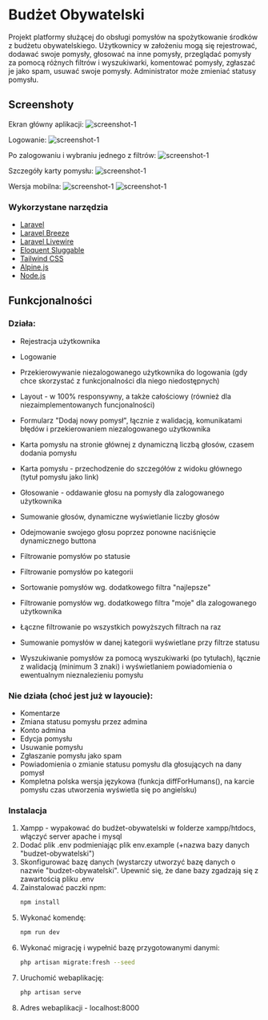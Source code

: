 # Budżet Obywatelski

Projekt platformy służącej do obsługi pomysłów na spożytkowanie środków z budżetu obywatelskiego. Użytkownicy w założeniu mogą się rejestrować, dodawać swoje pomysły, głosować na inne pomysły, przeglądać pomysły za pomocą różnych filtrów i wyszukiwarki, komentować pomysły, zgłaszać je jako spam, usuwać swoje pomysły. Administrator może zmieniać statusy pomysłu.


## Screenshoty
Ekran główny aplikacji:
![screenshot-1](https://github.com/lemisz/budzet-obywatelski/blob/main/screenshots/pierwszy.png)

Logowanie:
![screenshot-1](https://github.com/lemisz/budzet-obywatelski/blob/main/screenshots/drugi.png)

Po zalogowaniu i wybraniu jednego z filtrów:
![screenshot-1](https://github.com/lemisz/budzet-obywatelski/blob/main/screenshots/trzeci.png)

Szczegóły karty pomysłu:
![screenshot-1](https://github.com/lemisz/budzet-obywatelski/blob/main/screenshots/czwarty.png)

Wersja mobilna:
![screenshot-1](https://github.com/lemisz/budzet-obywatelski/blob/main/screenshots/piaty.png) ![screenshot-1](https://github.com/lemisz/budzet-obywatelski/blob/main/screenshots/szosty.png)

### Wykorzystane narzędzia

* [Laravel](https://laravel.com)
* [Laravel Breeze](https://github.com/laravel/breeze)
* [Laravel Livewire](https://laravel-livewire.com/)
* [Eloquent Sluggable](https://github.com/cviebrock/eloquent-sluggable)
* [Tailwind CSS](https://tailwindcss.com/)
* [Alpine.js](https://alpinejs.dev/)
* [Node.js](https://nodejs.org/)


## Funkcjonalności

### Działa:

* Rejestracja użytkownika
* Logowanie
* Przekierowywanie niezalogowanego użytkownika do logowania (gdy chce skorzystać z funkcjonalności dla niego niedostępnych)

* Layout - w 100% responsywny, a także całościowy (również dla niezaimplementowanych funcjonalności)
* Formularz "Dodaj nowy pomysł", łącznie z walidacją, komunikatami błędów i przekierowaniem niezalogowanego użytkownika

* Karta pomysłu na stronie głównej z dynamiczną liczbą głosów, czasem dodania pomysłu
* Karta pomysłu - przechodzenie do szczegółów z widoku głównego (tytuł pomysłu jako link)

* Głosowanie - oddawanie głosu na pomysły dla zalogowanego użytkownika
* Sumowanie głosów, dynamiczne wyświetlanie liczby głosów
* Odejmowanie swojego głosu poprzez ponowne naciśnięcie dynamicznego buttona

* Filtrowanie pomysłów po statusie
* Filtrowanie pomysłów po kategorii
* Sortowanie pomysłów wg. dodatkowego filtra "najlepsze"
* Filtrowanie pomysłów wg. dodatkowego filtra "moje" dla zalogowanego użytkownika
* Łączne filtrowanie po wszystkich powyższych filtrach na raz

* Sumowanie pomysłów w danej kategorii wyświetlane przy filtrze statusu
* Wyszukiwanie pomysłów za pomocą wyszukiwarki (po tytułach), łącznie z walidacją (minimum 3 znaki) i wyświetlaniem powiadomienia o ewentualnym nieznalezieniu pomysłu

### Nie działa (choć jest już w layoucie):

* Komentarze
* Zmiana statusu pomysłu przez admina
* Konto admina
* Edycja pomysłu
* Usuwanie pomysłu
* Zgłaszanie pomysłu jako spam
* Powiadomienia o zmianie statusu pomysłu dla głosujących na dany pomysł
* Kompletna polska wersja językowa (funkcja diffForHumans(), na karcie pomysłu czas utworzenia wyświetla się po angielsku)


### Instalacja

1. Xampp - wypakować do budżet-obywatelski w folderze xampp/htdocs, włączyć server apache i mysql
2. Dodać plik .env podmieniając plik env.example (+nazwa bazy danych "budzet-obywatelski")
3. Skonfigurować bazę danych (wystarczy utworzyć bazę danych o nazwie "budzet-obywatelski". Upewnić się, że dane bazy zgadzają się z zawartością pliku .env
4. Zainstalować paczki npm:
   ```sh
   npm install
   ```
5. Wykonać komendę:
    ```sh
    npm run dev
    ```
6. Wykonać migrację i wypełnić bazę przygotowanymi danymi:
    ```sh
    php artisan migrate:fresh --seed
    ```
7. Uruchomić webaplikację:
    ```sh
    php artisan serve
    ```
8. Adres webaplikacji - localhost:8000
